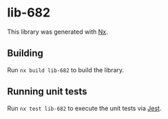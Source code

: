 # lib-682

This library was generated with [Nx](https://nx.dev).

## Building

Run `nx build lib-682` to build the library.

## Running unit tests

Run `nx test lib-682` to execute the unit tests via [Jest](https://jestjs.io).
